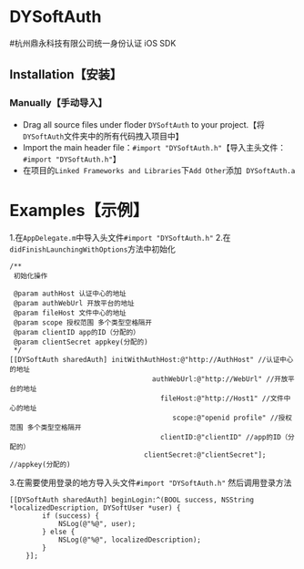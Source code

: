 # DYSoftAuth
#杭州鼎永科技有限公司统一身份认证 iOS SDK

## <a id="Installation"></a> Installation【安装】

### Manually【手动导入】

- Drag all source files under floder `DYSoftAuth` to your project.【将`DYSoftAuth`文件夹中的所有代码拽入项目中】
- Import the main header file：`#import "DYSoftAuth.h"`【导入主头文件：`#import "DYSoftAuth.h"`】
- 在项目的`Linked Frameworks and Libraries`下`Add Other`添加  `DYSoftAuth.a`


# <a id="Examples"></a> Examples【示例】

1.在`AppDelegate.m`中导入头文件`#import "DYSoftAuth.h"`
2.在`didFinishLaunchingWithOptions`方法中初始化
```
/**
 初始化操作

 @param authHost 认证中心的地址
 @param authWebUrl 开放平台的地址
 @param fileHost 文件中心的地址
 @param scope 授权范围 多个类型空格隔开
 @param clientID app的ID（分配的）
 @param clientSecret appkey(分配的)
 */
[[DYSoftAuth sharedAuth] initWithAuthHost:@"http://AuthHost" //认证中心的地址
                                   authWebUrl:@"http://WebUrl" //开放平台的地址
                                     fileHost:@"http://Host1" //文件中心的地址
                                        scope:@"openid profile" //授权范围 多个类型空格隔开
                                     clientID:@"clientID" //app的ID（分配的）
                                 clientSecret:@"clientSecret"]; //appkey(分配的)
```

3.在需要使用登录的地方导入头文件`#import "DYSoftAuth.h"`
然后调用登录方法
```
[[DYSoftAuth sharedAuth] beginLogin:^(BOOL success, NSString *localizedDescription, DYSoftUser *user) {
        if (success) {
            NSLog(@"%@", user);
        } else {
            NSLog(@"%@", localizedDescription);
        }
    }];
```
